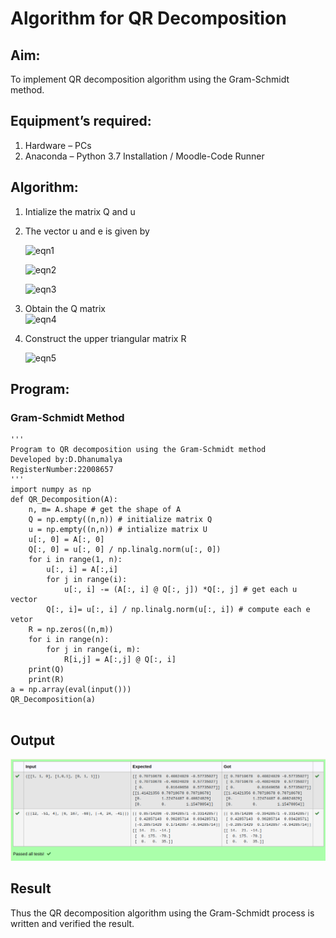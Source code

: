 # Algorithm for QR Decomposition
## Aim:
To implement QR decomposition algorithm using the Gram-Schmidt method.
## Equipment’s required:
1.	Hardware – PCs
2.	Anaconda – Python 3.7 Installation / Moodle-Code Runner
## Algorithm:
1.	Intialize the matrix Q and u
2.	The vector u and e is given by

    ![eqn1](./ex4.jpg)

    ![eqn2](./ex6.jpg)

    ![eqn3](./ex3.jpg)

3.	Obtain the Q matrix   
    ![eqn4](./ex1.jpg)
4.	Construct the upper triangular matrix R

    ![eqn5](./ex2.jpg)

## Program:
### Gram-Schmidt Method
```
''' 
Program to QR decomposition using the Gram-Schmidt method
Developed by:D.Dhanumalya 
RegisterNumber:22008657 
'''
import numpy as np
def QR_Decomposition(A):
    n, m= A.shape # get the shape of A
    Q = np.empty((n,n)) # initialize matrix Q
    u = np.empty((n,n)) # intialize matrix U
    u[:, 0] = A[:, 0]
    Q[:, 0] = u[:, 0] / np.linalg.norm(u[:, 0])
    for i in range(1, n):
        u[:, i] = A[:,i]
        for j in range(i):
            u[:, i] -= (A[:, i] @ Q[:, j]) *Q[:, j] # get each u vector
        Q[:, i]= u[:, i] / np.linalg.norm(u[:, i]) # compute each e vetor
    R = np.zeros((n,m))
    for i in range(n):
        for j in range(i, m):
            R[i,j] = A[:,j] @ Q[:, i]
    print(Q)
    print(R)
a = np.array(eval(input()))
QR_Decomposition(a)
    
```

## Output
![output](./QR.png)

## Result
Thus the QR decomposition algorithm using the Gram-Schmidt process is written and verified the result.